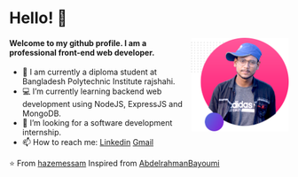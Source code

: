 # Hello! 👋

<img width="35%" align="right" alt="Github" src="https://raw.githubusercontent.com/hasanmiaweb/web-portfolio/main/image/profile.png" />

#### Welcome to my github profile. I am a professional front-end web developer.
 
 - :police_officer: I am currently a diploma student at Bangladesh Polytechnic Institute rajshahi.
- :computer: I’m currently learning  backend web development using NodeJS, ExpressJS and MongoDB.
- 👯 I’m looking for a software development internship. 
- 📫 How to reach me: [Linkedin](https://www.linkedin.com/in/hazemessamsaleh) [Gmail](mailto:hazemkwita123@gmail.com)

⭐️ From [hazemessam](https://github.com/hazemessam)
Inspired from [AbdelrahmanBayoumi](https://github.com/abdelrahmanbayoumi)
